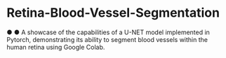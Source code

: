 # Retina-Blood-Vessel-Segmentation
● ● A showcase of the capabilities of a U-NET model implemented in Pytorch, demonstrating its ability to segment blood vessels within the human retina using Google Colab.
